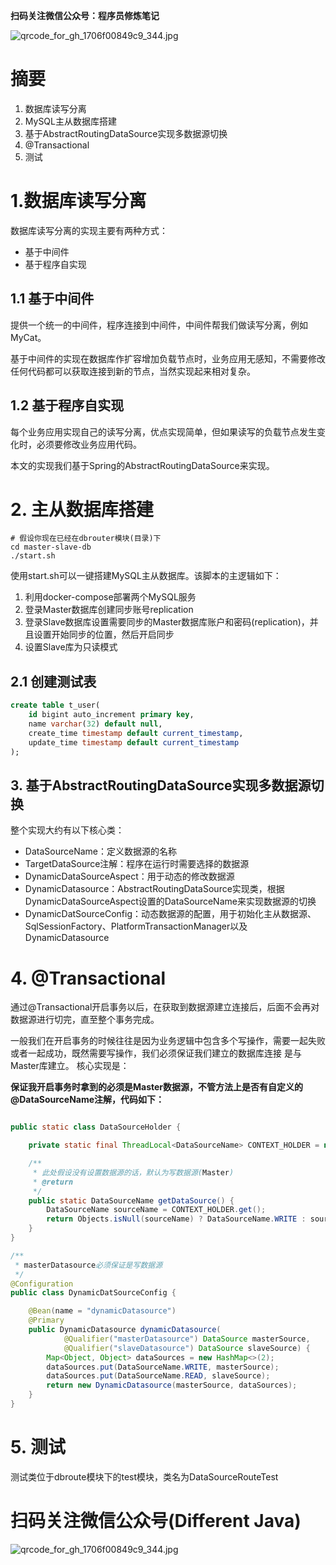 
**扫码关注微信公众号：程序员修炼笔记**

![qrcode_for_gh_1706f00849c9_344.jpg](http://ww1.sinaimg.cn/large/69ad3470gy1gmd7g8h298j209k09kt8n.jpg)

# 摘要

1. 数据库读写分离
2. MySQL主从数据库搭建
3. 基于AbstractRoutingDataSource实现多数据源切换
4. @Transactional
5. 测试


# 1.数据库读写分离

数据库读写分离的实现主要有两种方式：

- 基于中间件
- 基于程序自实现

## 1.1 基于中间件

提供一个统一的中间件，程序连接到中间件，中间件帮我们做读写分离，例如MyCat。

基于中间件的实现在数据库作扩容增加负载节点时，业务应用无感知，不需要修改任何代码都可以获取连接到新的节点，当然实现起来相对复杂。

## 1.2 基于程序自实现

每个业务应用实现自己的读写分离，优点实现简单，但如果读写的负载节点发生变化时，必须要修改业务应用代码。

本文的实现我们基于Spring的AbstractRoutingDataSource来实现。

# 2. 主从数据库搭建
```shell
# 假设你现在已经在dbrouter模块(目录)下
cd master-slave-db
./start.sh
```
使用start.sh可以一键搭建MySQL主从数据库。该脚本的主逻辑如下：

1. 利用docker-compose部署两个MySQL服务
2. 登录Master数据库创建同步账号replication
3. 登录Slave数据库设置需要同步的Master数据库账户和密码(replication)，并且设置开始同步的位置，然后开启同步
4. 设置Slave库为只读模式

## 2.1 创建测试表

```sql
create table t_user(
    id bigint auto_increment primary key,
    name varchar(32) default null,
    create_time timestamp default current_timestamp,
    update_time timestamp default current_timestamp
);
```

## 3. 基于AbstractRoutingDataSource实现多数据源切换

整个实现大约有以下核心类：

- DataSourceName：定义数据源的名称
- TargetDataSource注解：程序在运行时需要选择的数据源
- DynamicDataSourceAspect：用于动态的修改数据源
- DynamicDatasource：AbstractRoutingDataSource实现类，根据DynamicDataSourceAspect设置的DataSourceName来实现数据源的切换
- DynamicDatSourceConfig：动态数据源的配置，用于初始化主从数据源、SqlSessionFactory、PlatformTransactionManager以及DynamicDatasource

# 4. @Transactional

通过@Transactional开启事务以后，在获取到数据源建立连接后，后面不会再对数据源进行切完，直至整个事务完成。

一般我们在开启事务的时候往往是因为业务逻辑中包含多个写操作，需要一起失败或者一起成功，既然需要写操作，我们必须保证我们建立的数据库连接
是与Master库建立。 核心实现是：

**保证我开启事务时拿到的必须是Master数据源，不管方法上是否有自定义的@DataSourceName注解，代码如下：**

```java

public static class DataSourceHolder {

    private static final ThreadLocal<DataSourceName> CONTEXT_HOLDER = new ThreadLocal<>();

    /**
     * 此处假设没有设置数据源的话，默认为写数据源(Master)
     * @return
     */
    public static DataSourceName getDataSource() {
        DataSourceName sourceName = CONTEXT_HOLDER.get();
        return Objects.isNull(sourceName) ? DataSourceName.WRITE : sourceName;
    }
}

/**
 * masterDatasource必须保证是写数据源
 */
@Configuration
public class DynamicDatSourceConfig {

    @Bean(name = "dynamicDatasource")
    @Primary
    public DynamicDatasource dynamicDatasource(
            @Qualifier("masterDatasource") DataSource masterSource,
            @Qualifier("slaveDatasource") DataSource slaveSource) {
        Map<Object, Object> dataSources = new HashMap<>(2);
        dataSources.put(DataSourceName.WRITE, masterSource);
        dataSources.put(DataSourceName.READ, slaveSource);
        return new DynamicDatasource(masterSource, dataSources);
    }
}
```

# 5. 测试
测试类位于dbroute模块下的test模块，类名为DataSourceRouteTest

# 扫码关注微信公众号(Different Java)

![qrcode_for_gh_1706f00849c9_344.jpg](http://ww1.sinaimg.cn/large/69ad3470gy1gmd7g8h298j209k09kt8n.jpg)


